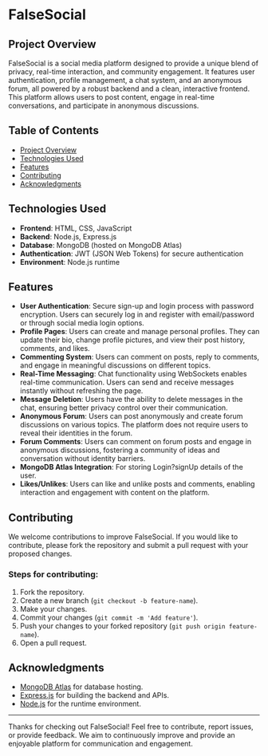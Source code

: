 # FalseSocial

## Project Overview
FalseSocial is a social media platform designed to provide a unique blend of privacy, real-time interaction, and community engagement. It features user authentication, profile management, a chat system, and an anonymous forum, all powered by a robust backend and a clean, interactive frontend. This platform allows users to post content, engage in real-time conversations, and participate in anonymous discussions.

## Table of Contents
- [Project Overview](#project-overview)
- [Technologies Used](#technologies-used)
- [Features](#features)
- [Contributing](#contributing)
- [Acknowledgments](#acknowledgments)

## Technologies Used
- **Frontend**: HTML, CSS, JavaScript
- **Backend**: Node.js, Express.js
- **Database**: MongoDB (hosted on MongoDB Atlas)
- **Authentication**: JWT (JSON Web Tokens) for secure authentication
- **Environment**: Node.js runtime

## Features
- **User Authentication**: Secure sign-up and login process with password encryption. Users can securely log in and register with email/password or through social media login options.
- **Profile Pages**: Users can create and manage personal profiles. They can update their bio, change profile pictures, and view their post history, comments, and likes.
- **Commenting System**: Users can comment on posts, reply to comments, and engage in meaningful discussions on different topics.
- **Real-Time Messaging**: Chat functionality using WebSockets enables real-time communication. Users can send and receive messages instantly without refreshing the page.
- **Message Deletion**: Users have the ability to delete messages in the chat, ensuring better privacy control over their communication.
- **Anonymous Forum**: Users can post anonymously and create forum discussions on various topics. The platform does not require users to reveal their identities in the forum.
- **Forum Comments**: Users can comment on forum posts and engage in anonymous discussions, fostering a community of ideas and conversation without identity barriers.
- **MongoDB Atlas Integration**: For storing Login?signUp details of the user.
- **Likes/Unlikes**: Users can like and unlike posts and comments, enabling interaction and engagement with content on the platform.

## Contributing
We welcome contributions to improve FalseSocial. If you would like to contribute, please fork the repository and submit a pull request with your proposed changes.

### Steps for contributing:
1. Fork the repository.
2. Create a new branch (`git checkout -b feature-name`).
3. Make your changes.
4. Commit your changes (`git commit -m 'Add feature'`).
5. Push your changes to your forked repository (`git push origin feature-name`).
6. Open a pull request.

## Acknowledgments
- [MongoDB Atlas](https://www.mongodb.com/cloud/atlas) for database hosting.
- [Express.js](https://expressjs.com/) for building the backend and APIs.
- [Node.js](https://nodejs.org/) for the runtime environment.

---

Thanks for checking out FalseSocial! Feel free to contribute, report issues, or provide feedback. We aim to continuously improve and provide an enjoyable platform for communication and engagement.
